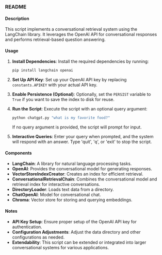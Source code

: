 ### README

#### Description
This script implements a conversational retrieval system using the LangChain library. It leverages the OpenAI API for conversational responses and performs retrieval-based question answering.

#### Usage
1. **Install Dependencies**: 
   Install the required dependencies by running:
   ```bash
   pip install langchain openai
   ```

2. **Set Up API Key**: 
   Set up your OpenAI API key by replacing `constants.APIKEY` with your actual API key.

3. **Enable Persistence (Optional)**: 
   Optionally, set the `PERSIST` variable to `True` if you want to save the index to disk for reuse.

4. **Run the Script**: 
   Execute the script with an optional query argument:
   ```bash
   python chatgpt.py "what is my favorite food?"
   ```
   If no query argument is provided, the script will prompt for input.

5. **Interactive Queries**: 
   Enter your query when prompted, and the system will respond with an answer. Type 'quit', 'q', or 'exit' to stop the script.

#### Components
- **LangChain**: A library for natural language processing tasks.
- **OpenAI**: Provides the conversational model for generating responses.
- **VectorStoreIndexCreator**: Creates an index for efficient retrieval.
- **ConversationalRetrievalChain**: Combines the conversational model and retrieval index for interactive conversations.
- **DirectoryLoader**: Loads text data from a directory.
- **ChatOpenAI**: Model for conversational chat.
- **Chroma**: Vector store for storing and querying embeddings.

#### Notes
- **API Key Setup**: Ensure proper setup of the OpenAI API key for authentication.
- **Configuration Adjustments**: Adjust the data directory and other configurations as needed.
- **Extendability**: This script can be extended or integrated into larger conversational systems for various applications.

